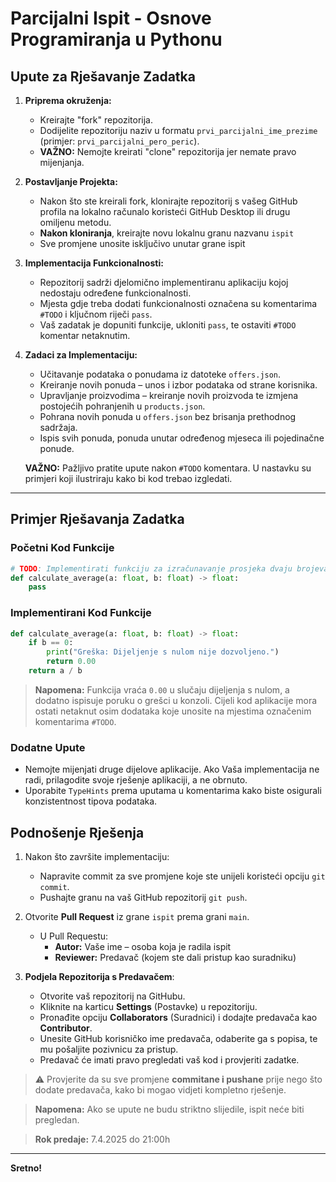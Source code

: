 # Parcijalni Ispit - Osnove Programiranja u Pythonu

## Upute za Rješavanje Zadatka

1. **Priprema okruženja:**
   - Kreirajte "fork" repozitorija.
   - Dodijelite repozitoriju naziv u formatu `prvi_parcijalni_ime_prezime` (primjer: `prvi_parcijalni_pero_peric`). 
   - **VAŽNO:** Nemojte kreirati "clone" repozitorija jer nemate pravo mijenjanja.

2. **Postavljanje Projekta:**
   - Nakon što ste kreirali fork, klonirajte repozitorij s vašeg GitHub profila na lokalno računalo koristeći GitHub Desktop ili drugu omiljenu metodu.
   - **Nakon kloniranja**, kreirajte novu lokalnu granu nazvanu `ispit`
   - Sve promjene unosite isključivo unutar grane ispit

3. **Implementacija Funkcionalnosti:**
   - Repozitorij sadrži djelomično implementiranu aplikaciju kojoj nedostaju određene funkcionalnosti.
   - Mjesta gdje treba dodati funkcionalnosti označena su komentarima `#TODO` i ključnom riječi `pass`.
   - Vaš zadatak je dopuniti funkcije, ukloniti `pass`, te ostaviti `#TODO` komentar netaknutim.

4. **Zadaci za Implementaciju:**
   - Učitavanje podataka o ponudama iz datoteke `offers.json`.
   - Kreiranje novih ponuda – unos i izbor podataka od strane korisnika.
   - Upravljanje proizvodima – kreiranje novih proizvoda te izmjena postojećih pohranjenih u `products.json`.
   - Pohrana novih ponuda u `offers.json` bez brisanja prethodnog sadržaja.
   - Ispis svih ponuda, ponuda unutar određenog mjeseca ili pojedinačne ponude.

   **VAŽNO:** Pažljivo pratite upute nakon `#TODO` komentara. U nastavku su primjeri koji ilustriraju kako bi kod trebao izgledati.

---

## Primjer Rješavanja Zadatka

### Početni Kod Funkcije

```python
# TODO: Implementirati funkciju za izračunavanje prosjeka dvaju brojeva
def calculate_average(a: float, b: float) -> float:
    pass
```

### Implementirani Kod Funkcije

```python
def calculate_average(a: float, b: float) -> float:
    if b == 0:
        print("Greška: Dijeljenje s nulom nije dozvoljeno.")
        return 0.00
    return a / b
```

> **Napomena:** Funkcija vraća `0.00` u slučaju dijeljenja s nulom, a dodatno ispisuje poruku o grešci u konzoli. Cijeli kod aplikacije mora ostati netaknut osim dodataka koje unosite na mjestima označenim komentarima `#TODO`.

### Dodatne Upute

- Nemojte mijenjati druge dijelove aplikacije. Ako Vaša implementacija ne radi, prilagodite svoje rješenje aplikaciji, a ne obrnuto.
- Uporabite `TypeHints` prema uputama u komentarima kako biste osigurali konzistentnost tipova podataka.

## Podnošenje Rješenja

1. Nakon što završite implementaciju:
   - Napravite commit za sve promjene koje ste unijeli koristeći opciju `git commit`.
   - Pushajte granu na vaš GitHub repozitorij `git push`.
  
     
2. Otvorite **Pull Request** iz grane `ispit` prema grani `main`.

   - U Pull Requestu:
     - **Autor:** Vaše ime – osoba koja je radila ispit
     - **Reviewer:** Predavač (kojem ste dali pristup kao suradniku)

       
2. **Podjela Repozitorija s Predavačem**:
   - Otvorite vaš repozitorij na GitHubu.
   - Kliknite na karticu **Settings** (Postavke) u repozitoriju.
   - Pronađite opciju **Collaborators** (Suradnici) i dodajte predavača kao **Contributor**.
   - Unesite GitHub korisničko ime predavača, odaberite ga s popisa, te mu pošaljite pozivnicu za pristup.
   - Predavač će imati pravo pregledati vaš kod i provjeriti zadatke.

> ⚠️ Provjerite da su sve promjene **commitane i pushane** prije nego što dodate predavača, kako bi mogao vidjeti kompletno rješenje.

> **Napomena:** Ako se upute ne budu striktno slijedile, ispit neće biti pregledan.

> **Rok predaje:** 7.4.2025 do 21:00h

---

**Sretno!**
